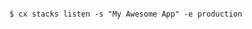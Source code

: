 <!-- layout:code post: stacks_example -->

```

$ cx stacks listen -s "My Awesome App" -e production

```

